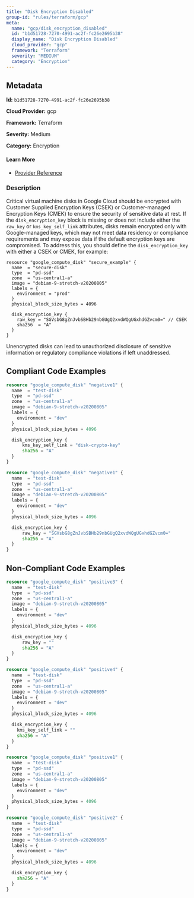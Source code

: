 ```yaml
---
title: "Disk Encryption Disabled"
group-id: "rules/terraform/gcp"
meta:
  name: "gcp/disk_encryption_disabled"
  id: "b1d51728-7270-4991-ac2f-fc26e2695b38"
  display_name: "Disk Encryption Disabled"
  cloud_provider: "gcp"
  framework: "Terraform"
  severity: "MEDIUM"
  category: "Encryption"
---
```

## Metadata

**Id:** `b1d51728-7270-4991-ac2f-fc26e2695b38`

**Cloud Provider:** gcp

**Framework:** Terraform

**Severity:** Medium

**Category:** Encryption

#### Learn More

 - [Provider Reference](https://registry.terraform.io/providers/hashicorp/google/latest/docs/resources/compute_disk)

### Description

 Critical virtual machine disks in Google Cloud should be encrypted with Customer Supplied Encryption Keys (CSEK) or Customer-managed Encryption Keys (CMEK) to ensure the security of sensitive data at rest. If the `disk_encryption_key` block is missing or does not include either the `raw_key` or `kms_key_self_link` attributes, disks remain encrypted only with Google-managed keys, which may not meet data residency or compliance requirements and may expose data if the default encryption keys are compromised. To address this, you should define the `disk_encryption_key` with either a CSEK or CMEK, for example:

```
resource "google_compute_disk" "secure_example" {
  name  = "secure-disk"
  type  = "pd-ssd"
  zone  = "us-central1-a"
  image = "debian-9-stretch-v20200805"
  labels = {
    environment = "prod"
  }
  physical_block_size_bytes = 4096

  disk_encryption_key {
    raw_key = "SGVsbG8gZnJvbSBHb29nbGUgQ2xvdWQgUGxhdGZvcm0=" // CSEK
    sha256  = "A"
  }
}
```
Unencrypted disks can lead to unauthorized disclosure of sensitive information or regulatory compliance violations if left unaddressed.


## Compliant Code Examples
```terraform
resource "google_compute_disk" "negative1" {
  name  = "test-disk"
  type  = "pd-ssd"
  zone  = "us-central1-a"
  image = "debian-9-stretch-v20200805"
  labels = {
    environment = "dev"
  }
  physical_block_size_bytes = 4096

  disk_encryption_key {
      kms_key_self_link = "disk-crypto-key"
      sha256 = "A"
  }
}

```

```terraform
resource "google_compute_disk" "negative1" {
  name  = "test-disk"
  type  = "pd-ssd"
  zone  = "us-central1-a"
  image = "debian-9-stretch-v20200805"
  labels = {
    environment = "dev"
  }
  physical_block_size_bytes = 4096

  disk_encryption_key {
      raw_key = "SGVsbG8gZnJvbSBHb29nbGUgQ2xvdWQgUGxhdGZvcm0="
      sha256 = "A"
  }
}

```
## Non-Compliant Code Examples
```terraform
resource "google_compute_disk" "positive3" {
  name  = "test-disk"
  type  = "pd-ssd"
  zone  = "us-central1-a"
  image = "debian-9-stretch-v20200805"
  labels = {
    environment = "dev"
  }
  physical_block_size_bytes = 4096

  disk_encryption_key {
      raw_key = ""
      sha256 = "A"
  }
}

```

```terraform
resource "google_compute_disk" "positive4" {
  name  = "test-disk"
  type  = "pd-ssd"
  zone  = "us-central1-a"
  image = "debian-9-stretch-v20200805"
  labels = {
    environment = "dev"
  }
  physical_block_size_bytes = 4096

  disk_encryption_key {
    kms_key_self_link = ""
    sha256 = "A"
  }
}

```

```terraform
resource "google_compute_disk" "positive1" {
  name  = "test-disk"
  type  = "pd-ssd"
  zone  = "us-central1-a"
  image = "debian-9-stretch-v20200805"
  labels = {
    environment = "dev"
  }
  physical_block_size_bytes = 4096
}

resource "google_compute_disk" "positive2" {
  name  = "test-disk"
  type  = "pd-ssd"
  zone  = "us-central1-a"
  image = "debian-9-stretch-v20200805"
  labels = {
    environment = "dev"
  }
  physical_block_size_bytes = 4096

  disk_encryption_key {
    sha256 = "A"
  }
}

```